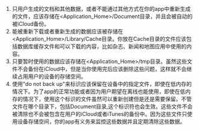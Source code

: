 1. 只用户生成的文档和其他数据，或者不能通过其他方式在你的app中重新生成的文件，应该存储在<Application_Home>/Document目录，并且会被自动的被iCloud备份。
2. 能被重新下载或者重新生成的数据应该被存储在<Application_Home>/Library/Cache目录。你放在Cache目录的文件应该包括数据库缓存文件和可以下载的内容，比如杂志、新闻和地图应用中使用的内容。
3. 只要暂时使用的数据应该存储在<Application_Home>/tmp目录。虽然这些文件不会备份在iCloud中，但是当你使用完后应该删除这些问题，这样就不会继续占用用户的设备的存储空间。
4. 使用"do not back up"来标识应该保留在设备中的指定文件，即使在低内存的情况下。为了app的正常功能或者因为用户期望在离线也能使用，即使在低内存的情况下，使用这个标识的文件虽然可以重新创建但是还是需要保留。不管文件在哪个目录下，包括Document目录,这个标识符也会生效。这些文件不会被清除也不会被包含在用户的iCloud或者iTunes的备份中。因为这些文件只使用设备存储空间，你的app有义务来监控这些数据并且定期清除这些数据。

